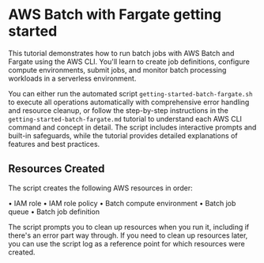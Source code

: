 # AWS Batch with Fargate getting started

This tutorial demonstrates how to run batch jobs with AWS Batch and Fargate using the AWS CLI. You'll learn to create job definitions, configure compute environments, submit jobs, and monitor batch processing workloads in a serverless environment.

You can either run the automated script `getting-started-batch-fargate.sh` to execute all operations automatically with comprehensive error handling and resource cleanup, or follow the step-by-step instructions in the `getting-started-batch-fargate.md` tutorial to understand each AWS CLI command and concept in detail. The script includes interactive prompts and built-in safeguards, while the tutorial provides detailed explanations of features and best practices.

## Resources Created

The script creates the following AWS resources in order:

• IAM role
• IAM role policy
• Batch compute environment
• Batch job queue
• Batch job definition

The script prompts you to clean up resources when you run it, including if there's an error part way through. If you need to clean up resources later, you can use the script log as a reference point for which resources were created.